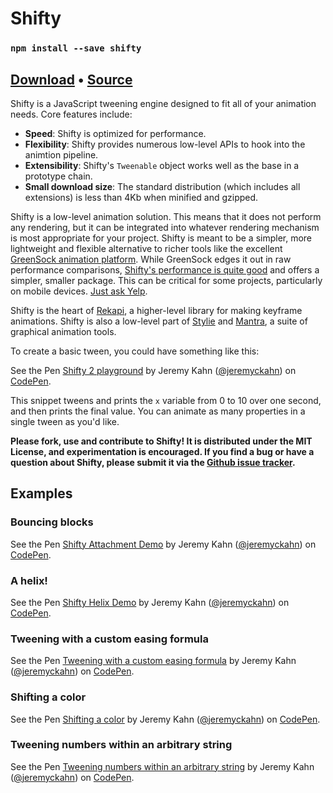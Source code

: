 # Shifty

### `npm install --save shifty`
## [Download](../shifty.js) • [Source](https://github.com/jeremyckahn/shifty)

Shifty is a JavaScript tweening engine designed to fit all of your animation needs. Core features include:

  * **Speed**: Shifty is optimized for performance.
  * **Flexibility**: Shifty provides numerous low-level APIs to hook into the animtion pipeline.
  * **Extensibility**: Shifty's `Tweenable` object works well as the base in a prototype chain.
  * **Small download size**: The standard distribution (which includes all extensions) is less than 4Kb when minified and gzipped.

Shifty is a low-level animation solution.  This means that it does not perform any rendering, but it can be integrated into whatever rendering mechanism is most appropriate for your project.  Shifty is meant to be a simpler, more lightweight and flexible alternative to richer tools like the excellent [GreenSock animation platform](https://greensock.com/).  While GreenSock edges it out in raw performance comparisons, [Shifty's performance is quite good](http://codepen.io/GreenSock/pen/10a1790cf256ac78ad65d5cc52c39126/) and offers a simpler, smaller package.  This can be critical for some projects, particularly on mobile devices.  [Just ask Yelp](http://engineeringblog.yelp.com/2015/01/animating-the-mobile-web.html).

Shifty is the heart of [Rekapi](http://rekapi.com/), a higher-level library for making keyframe animations. Shifty is also a low-level part of [Stylie](http://jeremyckahn.github.io/stylie/) and [Mantra](http://jeremyckahn.github.io/mantra/), a suite of graphical animation tools.

To create a basic tween, you could have something like this:

<p data-height="265" data-theme-id="0" data-slug-hash="dvzXLJ" data-default-tab="js,result" data-user="jeremyckahn" data-embed-version="2" data-pen-title="Shifty 2 playground" class="codepen">See the Pen <a href="http://codepen.io/jeremyckahn/pen/dvzXLJ/">Shifty 2 playground</a> by Jeremy Kahn (<a href="http://codepen.io/jeremyckahn">@jeremyckahn</a>) on <a href="http://codepen.io">CodePen</a>.</p>
<script async src="https://production-assets.codepen.io/assets/embed/ei.js"></script>

This snippet tweens and prints the `x` variable from 0 to 10 over one second, and then prints the final value.  You can animate as many properties in a single tween as you'd like.

**Please fork, use and contribute to Shifty!  It is distributed under the MIT License, and experimentation is encouraged.  If you find a bug or have a question about Shifty, please submit it via the [Github issue tracker](https://github.com/jeremyckahn/shifty/issues).**

## Examples

### Bouncing blocks

<p data-height="533" data-theme-id="0" data-slug-hash="OpzjRQ" data-default-tab="js,result" data-user="jeremyckahn" data-embed-version="2" data-pen-title="Shifty Attachment Demo" class="codepen">See the Pen <a href="http://codepen.io/jeremyckahn/pen/OpzjRQ/">Shifty Attachment Demo</a> by Jeremy Kahn (<a href="http://codepen.io/jeremyckahn">@jeremyckahn</a>) on <a href="http://codepen.io">CodePen</a>.</p>
<script async src="https://production-assets.codepen.io/assets/embed/ei.js"></script>

### A helix!

<p data-height="725" data-theme-id="0" data-slug-hash="KWZvXY" data-default-tab="js,result" data-user="jeremyckahn" data-embed-version="2" data-pen-title="Shifty Helix Demo" class="codepen">See the Pen <a href="http://codepen.io/jeremyckahn/pen/KWZvXY/">Shifty Helix Demo</a> by Jeremy Kahn (<a href="http://codepen.io/jeremyckahn">@jeremyckahn</a>) on <a href="http://codepen.io">CodePen</a>.</p>
<script async src="https://production-assets.codepen.io/assets/embed/ei.js"></script>

### Tweening with a custom easing formula

<p data-height="265" data-theme-id="0" data-slug-hash="xqpLQg" data-default-tab="js,result" data-user="jeremyckahn" data-embed-version="2" data-pen-title="Tweening with a custom easing formula" class="codepen">See the Pen <a href="http://codepen.io/jeremyckahn/pen/xqpLQg/">Tweening with a custom easing formula</a> by Jeremy Kahn (<a href="http://codepen.io/jeremyckahn">@jeremyckahn</a>) on <a href="http://codepen.io">CodePen</a>.</p>
<script async src="https://production-assets.codepen.io/assets/embed/ei.js"></script>

### Shifting a color

<p data-height="315" data-theme-id="0" data-slug-hash="jJarp" data-default-tab="js,result" data-user="jeremyckahn" data-embed-version="2" data-pen-title="Shifting a color" class="codepen">See the Pen <a href="http://codepen.io/jeremyckahn/pen/jJarp/">Shifting a color</a> by Jeremy Kahn (<a href="http://codepen.io/jeremyckahn">@jeremyckahn</a>) on <a href="http://codepen.io">CodePen</a>.</p>
<script async src="https://production-assets.codepen.io/assets/embed/ei.js"></script>

### Tweening numbers within an arbitrary string

<p data-height="265" data-theme-id="0" data-slug-hash="YZYxge" data-default-tab="js,result" data-user="jeremyckahn" data-embed-version="2" data-pen-title="Tweening numbers within an arbitrary string" class="codepen">See the Pen <a href="http://codepen.io/jeremyckahn/pen/YZYxge/">Tweening numbers within an arbitrary string</a> by Jeremy Kahn (<a href="http://codepen.io/jeremyckahn">@jeremyckahn</a>) on <a href="http://codepen.io">CodePen</a>.</p>
<script async src="https://production-assets.codepen.io/assets/embed/ei.js"></script>
